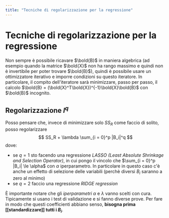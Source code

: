 ```yaml
---
title: "Tecniche di regolarizzazione per la regressione"
---
```

# Tecniche di regolarizzazione per la regressione
Non sempre è possibile ricavare $\bold{B}$ in maniera algebrica (ad esempio quando la matrice $\bold{X}$ non ha rango massimo e quindi non è invertibile per poter trovare $\bold{B}$), quindi è possibile usare un ottimizzatore iterativo e imporre condizioni su questo iteratore. In particolare, il compito dell'iteratore sarà minimizzare, passo per passo, il calcolo $\bold{B} = (\bold{X}^T\bold{X})^{-1}\bold{X}\bold{B}$ con $\bold{B}$ incognito.

## Regolarizzazione $l^q$
Posso pensare che, invece di minimizzare solo $SS_R$ come faccio di solito, posso regolarizzare
$$
SS_R + \lambda \sum_{i = 0}^p |B_i|^q
$$
dove:
- se $q = 1$ sto facendo una regressione *LASSO (Least Absolute Shrinkage and Selection Operator)*, in cui pongo il vincolo che $\sum_{i = 0}^p |B_i| \le \alpha$ con $\alpha$ iperparametro. In particolare in questo caso c'è anche un effetto di selezione delle variabili (perchè diversi $B_i$ saranno a zero al minimo)
- se $q = 2$ faccio una regressione *RIDGE regression*

È importante notare che gli *iperparametri* $\alpha$ e $\lambda$ vanno scelti con cura. Tipicamente si usano i test di validazione e si fanno diverse prove.
Per fare in modo che questi coefficienti abbiano senso, **bisogna prima [[standardizzare]] tutti i $B_i$**.